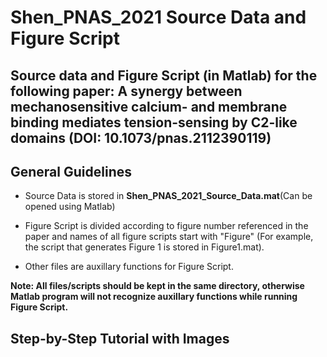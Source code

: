 # Shen_PNAS_2021 Source Data and Figure Script

## **Source data and Figure Script (in Matlab) for the following paper: A synergy between mechanosensitive calcium- and membrane binding mediates tension-sensing by C2-like domains (DOI: 10.1073/pnas.2112390119)**

## General Guidelines
- Source Data is stored in **Shen_PNAS_2021_Source_Data.mat**(Can be opened using Matlab) 

- Figure Script is divided according to figure number referenced in the paper and names of all figure scripts start with "Figure" (For example, the script that generates Figure 1 is stored in Figure1.mat).

- Other files are auxillary functions for Figure Script.

**Note: All files/scripts should be kept in the same directory, otherwise Matlab program will not recognize auxillary functions while running Figure Script.**

## Step-by-Step Tutorial with Images

